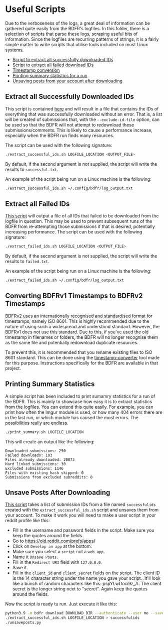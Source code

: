 # Useful Scripts

Due to the verboseness of the logs, a great deal of information can be gathered quite easily from the BDFR's logfiles. In this folder, there is a selection of scripts that parse these logs, scraping useful bits of information. Since the logfiles are recurring patterns of strings, it is a fairly simple matter to write scripts that utilise tools included on most Linux systems.

  - [Script to extract all successfully downloaded IDs](#extract-all-successfully-downloaded-ids)
  - [Script to extract all failed download IDs](#extract-all-failed-ids)
  - [Timestamp conversion](#converting-bdfrv1-timestamps-to-bdfrv2-timestamps)
  - [Printing summary statistics for a run](#printing-summary-statistics)
  - [Unsaving posts from your account after downloading](#unsave-posts-after-downloading)

## Extract all Successfully Downloaded IDs

This script is contained [here](extract_successful_ids.sh) and will result in a file that contains the IDs of everything that was successfully downloaded without an error. That is, a list will be created of submissions that, with the `--exclude-id-file` option, can be used so that the BDFR will not attempt to redownload these submissions/comments. This is likely to cause a performance increase, especially when the BDFR run finds many resources.

The script can be used with the following signature:

```bash
./extract_successful_ids.sh LOGFILE_LOCATION <OUTPUT_FILE>
```

By default, if the second argument is not supplied, the script will write the results to `successful.txt`.

An example of the script being run on a Linux machine is the following:

```bash
./extract_successful_ids.sh ~/.config/bdfr/log_output.txt
```

## Extract all Failed IDs

[This script](extract_failed_ids.sh) will output a file of all IDs that failed to be downloaded from the logfile in question. This may be used to prevent subsequent runs of the BDFR from re-attempting those submissions if that is desired, potentially increasing performance.
The script can be used with the following signature:

```bash
./extract_failed_ids.sh LOGFILE_LOCATION <OUTPUT_FILE>
```

By default, if the second argument is not supplied, the script will write the results to `failed.txt`.

An example of the script being run on a Linux machine is the following:

```bash
./extract_failed_ids.sh ~/.config/bdfr/log_output.txt
```

## Converting BDFRv1 Timestamps to BDFRv2 Timestamps

BDFRv2 uses an internationally recognised and standardised format for timestamps, namely ISO 8601. This is highly recommended due to the nature of using such a widespread and understood standard. However, the BDFRv1 does not use this standard. Due to this, if you've used the old timestamp in filenames or folders, the BDFR will no longer recognise them as the same file and potentially redownload duplicate resources.

To prevent this, it is recommended that you rename existing files to ISO 8601 standard. This can be done using the [timestamp-converter](https://github.com/Serene-Arc/timestamp-converter) tool made for this purpose. Instructions specifically for the BDFR are available in that project.

## Printing Summary Statistics

A simple script has been included to print sumamry statistics for a run of the BDFR. This is mainly to showcase how easy it is to extract statistics from the logfiles. You can extend this quite easily. For example, you can print how often the Imgur module is used, or how many 404 errors there are in the last run, or which module has caused the most errors. The possibilities really are endless.

```bash
./print_summary.sh LOGFILE_LOCATION
```

This will create an output like the following:

```
Downloaded submissions: 250
Failed downloads: 103
Files already downloaded: 20073
Hard linked submissions: 30
Excluded submissions: 1146
Files with existing hash skipped: 0
Submissions from excluded subreddits: 0
```

## Unsave Posts After Downloading

[This script](unsaveposts.py) takes a list of submission IDs from a file named `successfulids` created with the `extract_successful_ids.sh` script and unsaves them from your account. To make it work you will need to make a user script in your reddit profile like this:
 - Fill in the username and password fields in the script. Make sure you keep the quotes around the fields.  
 - Go to https://old.reddit.com/prefs/apps/
 - Click on `Develop an app` at the bottom.
 - Make sure you select a `script` not a `web app`.
 - Name it `Unsave Posts`.
 - Fill in the `Redirect URI` field with `127.0.0.0`.
 - Save it.
 - Fill in the `client_id` and `client_secret` fields on the script. The client ID is the 14 character string under the name you gave your script. .It'll look like a bunch of random characters like this: pspYLwDoci9z_A. The client secret is the longer string next to "secret". Again keep the quotes around the fields.

Now the script is ready tu run. Just execute it like this:

```bash
python3.9 -m bdfr download DOWNLOAD_DIR --authenticate --user me --saved --log LOGFILE_LOCATION
./extract_successful_ids.sh LOGFILE_LOCATION > successfulids
./unsaveposts.py
```
